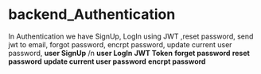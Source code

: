 # backend_Authentication
In Authentication we have SignUp, LogIn using JWT ,reset password, send jwt to email, forgot password, encrpt password, update current user password, 
  **user SignUp** /n
  **user LogIn**
  **JWT Token**
  **forget password**
  **reset password**
  **update current user password**
  **encrpt password**
